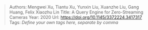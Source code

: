 > Authors: Mengwei Xu, Tiantu Xu, Yunxin Liu, Xuanzhe Liu, Gang Huang, Felix Xiaozhu Lin
> Title: A Query Engine for Zero-Streaming Cameras
> Year: 2020
> Url: https://doi.org/10.1145/3372224.3417317
> Tags: *Define your own tags here, separate by comma*